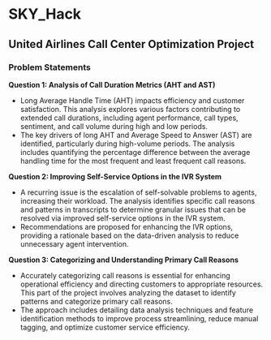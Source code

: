 # SKY_Hack
## United Airlines Call Center Optimization Project

### Problem Statements
**Question 1: Analysis of Call Duration Metrics (AHT and AST)**

- Long Average Handle Time (AHT) impacts efficiency and customer satisfaction. This analysis explores various factors contributing to extended call durations, including agent performance, call types, sentiment, and call volume during high and low periods.
- The key drivers of long AHT and Average Speed to Answer (AST) are identified, particularly during high-volume periods. The analysis includes quantifying the percentage difference between the average handling time for the most frequent and least frequent call reasons.

**Question 2: Improving Self-Service Options in the IVR System**
- A recurring issue is the escalation of self-solvable problems to agents, increasing their workload. The analysis identifies specific call reasons and patterns in transcripts to determine granular issues that can be resolved via improved self-service options in the IVR system.
- Recommendations are proposed for enhancing the IVR options, providing a rationale based on the data-driven analysis to reduce unnecessary agent intervention.


**Question 3: Categorizing and Understanding Primary Call Reasons**

- Accurately categorizing call reasons is essential for enhancing operational efficiency and directing customers to appropriate resources. This part of the project involves analyzing the dataset to identify patterns and categorize primary call reasons.
- The approach includes detailing data analysis techniques and feature identification methods to improve process streamlining, reduce manual tagging, and optimize customer service efficiency.
